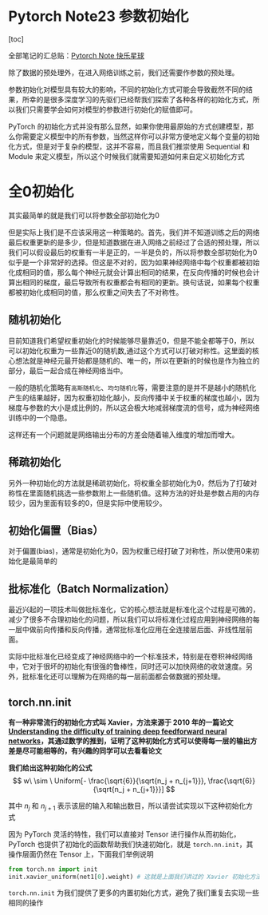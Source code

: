 # Pytorch Note23 参数初始化

[toc]

全部笔记的汇总贴：[Pytorch Note 快乐星球](https://blog.csdn.net/weixin_45508265/article/details/117809512)

除了数据的预处理外，在进入网络训练之前，我们还需要作参数的预处理。

参数初始化对模型具有较大的影响，不同的初始化方式可能会导致截然不同的结果，所幸的是很多深度学习的先驱们已经帮我们探索了各种各样的初始化方式，所以我们只需要学会如何对模型的参数进行初始化的赋值即可。

PyTorch 的初始化方式并没有那么显然，如果你使用最原始的方式创建模型，那么你需要定义模型中的所有参数，当然这样你可以非常方便地定义每个变量的初始化方式，但是对于复杂的模型，这并不容易，而且我们推崇使用 Sequential 和 Module 来定义模型，所以这个时候我们就需要知道如何来自定义初始化方式

# 全0初始化

其实最简单的就是我们可以将参数全部初始化为0

但是实际上我们是不应该采用这一种策略的。首先，我们并不知道训练之后的网络最后权重更新的是多少，但是知道数据在进入网络之前经过了合适的预处理，所以我们可以假设最后的权重有一半是正的，一半是负的，所以将参数全部初始化为0似乎是一个非常好的选择。但这是不对的，因为如果神经网络中每个权重都被初始化成相同的值，那么每个神经元就会计算出相同的结果，在反向传播的时候也会计算出相同的梯度，最后导致所有权重都会有相同的更新。换句话说，如果每个权重都被初始化成相同的值，那么权重之间失去了不对称性。

## 随机初始化

目前知道我们希望权重初始化的时候能够尽量靠近0，但是不能全都等于0，所以可以初始化权重为一些靠近0的随机数,通过这个方式可以打破对称性。这里面的核心想法就是神经元最开始都是随机的、唯一的，所以在更新的时候也是作为独立的部分，最后一起合成在神经网络当中。

一般的随机化策略有`高斯随机化`、`均匀随机化`等，需要注意的是并不是越小的随机化产生的结果越好，因为权重初始化越小，反向传播中关于权重的梯度也越小，因为梯度与参数的大小是成比例的，所以这会极大地减弱梯度流的信号，成为神经网络训练中的一个隐患。

这样还有一个问题就是网络输出分布的方差会随着输入维度的增加而增大。

## 稀疏初始化

另外一种初始化的方法就是稀疏初始化，将权重全部初始化为0，然后为了打破对称性在里面随机挑选一些参数附上一些随机值。这种方法的好处是参数占用的内存较少，因为里面有较多的0，但是实际中使用较少。

## 初始化偏置（Bias）

对于偏置(bias)，通常是初始化为0，因为权重已经打破了对称性，所以使用0来初始化是最简单的

## 批标准化（Batch Normalization）

最近兴起的一项技术叫做批标准化，它的核心想法就是标准化这个过程是可微的，减少了很多不合理初始化的问题，所以我们可以将标准化过程应用到神经网络的每一层中做前向传播和反向传播，通常批标准化应用在全连接层后面、非线性层前面。

实际中批标准化已经变成了神经网络中的一个标准技术，特别是在卷积神经网络中，它对于很坏的初始化有很强的鲁棒性，同时还可以加快网络的收敛速度。另外，批标准化还可以理解为在网络的每一层前面都会做数据的预处理。



## torch.nn.init

**有一种非常流行的初始化方式叫 Xavier，方法来源于 2010 年的一篇论文 [Understanding the difficulty of training deep feedforward neural networks](http://proceedings.mlr.press/v9/glorot10a.html)，其通过数学的推到，证明了这种初始化方式可以使得每一层的输出方差是尽可能相等的，有兴趣的同学可以去看看论文**

**我们给出这种初始化的公式**
$$
w\ \sim \ Uniform[- \frac{\sqrt{6}}{\sqrt{n_j + n_{j+1}}}, \frac{\sqrt{6}}{\sqrt{n_j + n_{j+1}}}]
$$

其中 $n_j$ 和 $n_{j+1}$ 表示该层的输入和输出数目，所以请尝试实现以下这种初始化方式

因为 PyTorch 灵活的特性，我们可以直接对 Tensor 进行操作从而初始化，PyTorch 也提供了初始化的函数帮助我们快速初始化，就是 `torch.nn.init`，其操作层面仍然在 Tensor 上，下面我们举例说明

```python
from torch.nn import init
init.xavier_uniform(net1[0].weight) # 这就是上面我们讲过的 Xavier 初始化方法，PyTorch 直接内置了其实现
```

`torch.nn.init` 为我们提供了更多的内置初始化方式，避免了我们重复去实现一些相同的操作

